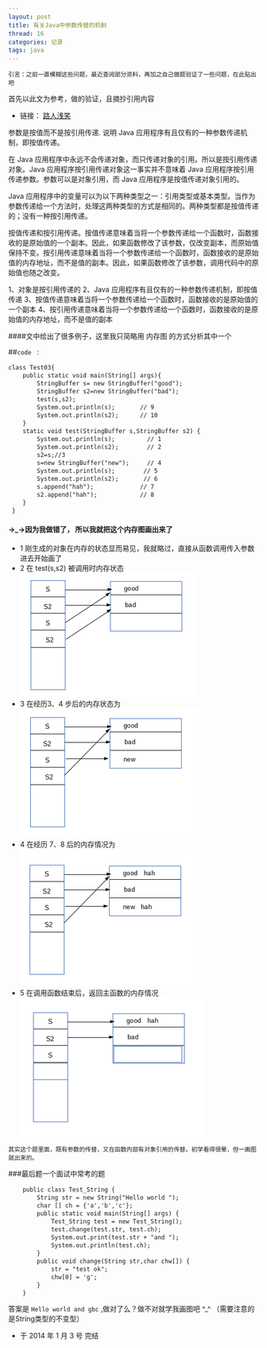```yaml
---
layout: post
title: 有关Java中参数传替的机制
thread: 16
categories: 记录
tags: java
---
```


    引言：之前一直模糊这些问题，最近查阅部分资料，再加之自己做题验证了一些问题，在此贴出吧

首先以此文为参考，做的验证，且摘抄引用内容

 - 链接： <a href="http://www.cnblogs.com/perfy/archive/2012/10/16/2726039.html" target="_blank"> 路人浅笑 </a>
 
 
 参数是按值而不是按引用传递. 说明 Java 应用程序有且仅有的一种参数传递机制，即按值传递。  
 
 

在 Java 应用程序中永远不会传递对象，而只传递对象的引用。所以是按引用传递对象。Java 应用程序按引用传递对象这一事实并不意味着 Java 应用程序按引用传递参数。参数可以是对象引用，而 Java 应用程序是按值传递对象引用的。

 

Java 应用程序中的变量可以为以下两种类型之一：引用类型或基本类型。当作为参数传递给一个方法时，处理这两种类型的方式是相同的。两种类型都是按值传递的；没有一种按引用传递。

 

按值传递和按引用传递。按值传递意味着当将一个参数传递给一个函数时，函数接收的是原始值的一个副本。因此，如果函数修改了该参数，仅改变副本，而原始值保持不变。按引用传递意味着当将一个参数传递给一个函数时，函数接收的是原始值的内存地址，而不是值的副本。因此，如果函数修改了该参数，调用代码中的原始值也随之改变。

1、对象是按引用传递的
2、Java 应用程序有且仅有的一种参数传递机制，即按值传递
3、按值传递意味着当将一个参数传递给一个函数时，函数接收的是原始值的一个副本
4、按引用传递意味着当将一个参数传递给一个函数时，函数接收的是原始值的内存地址，而不是值的副本

####文中给出了很多例子，这里我只简略用 内存图 的方式分析其中一个
  
##<code>code ： </code>
  
	class Test03{
    	public static void main(String[] args){
        	StringBuffer s= new StringBuffer("good");
            StringBuffer s2=new StringBuffer("bad");
            test(s,s2);
            System.out.println(s);       // 9
            System.out.println(s2);      // 10
        }
        static void test(StringBuffer s,StringBuffer s2) {
            System.out.println(s);         // 1
            System.out.println(s2);        // 2
            s2=s;//3
            s=new StringBuffer("new");     // 4
            System.out.println(s);        // 5
            System.out.println(s2);       // 6
            s.append("hah");             // 7
            s2.append("hah");            // 8
        }
     }
     
#### ->_->因为我做错了， 所以我就把这个内存图画出来了
   
   - 1 刚生成的对象在内存的状态显而易见，我就略过，直接从函数调用传入参数进去开始画了
   - 2 在 test(s,s2) 被调用时内存状态
       ![图1](/assets/java_res/Java_2014010301.png)
   - 3 在经历3、4 步后的内存状态为
       ![图2](/assets/java_res/Java_2014010302.png)
   - 4 在经历 7、8 后的内存情况为
       ![图3](/assets/java_res/Java_2014010303.png)
   - 5 在调用函数结束后，返回主函数的内存情况
       ![图4](/assets/java_res/Java_2014010304.png)

    其实这个题里面，既有参数的传替，又在函数内部有对象引用的传替。初学看得很晕，但一画图就出来的。
    
###最后题一个面试中常考的题


        public class Test_String {
            String str = new String("Hello world ");
            char [] ch = {'a','b','c'};
            public static void main(String[] args) {
                Test_String test = new Test_String();
                test.change(test.str, test.ch);
                System.out.print(test.str + "and ");
                System.out.println(test.ch);
            }
            public void change(String str,char chw[]) {
                str = "test ok";
                chw[0] = 'g';
            }
        }

    
答案是 <code>Hello world and gbc</code>  ,做对了么？做不对就学我画图吧 ^_^ （需要注意的是String类型的不变型）
 
  - 于 2014 年 1 月 3 号 完结
